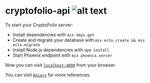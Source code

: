 # cryptofolio-api ![alt text](https://circleci.com/gh/andreihod/cryptofolio-api/tree/master.svg?style=shield&circle-token=7c62b9d721736c0de147428df6c248b03cfce2e1 "Build Status")

To start your CryptoFolio server:

  * Install dependencies with `mix deps.get`
  * Create and migrate your database with `mix ecto.create && mix ecto.migrate`
  * Install Node.js dependencies with `npm install`
  * Start Phoenix endpoint with `mix phoenix.server`

Now you can visit [`localhost:4000`](http://localhost:4000) from your browser.

You can visit [`Apiary`](http://docs.cryptofolio.apiary.io/#reference) for more references.
